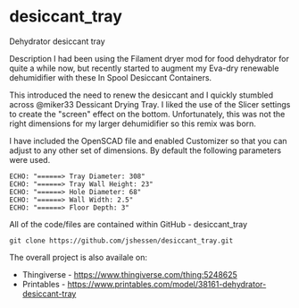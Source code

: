 # desiccant_tray
Dehydrator desiccant tray

Description
I had been using the Filament dryer mod for food dehydrator for quite a while now, but recently started to augment my Eva-dry renewable dehumidifier with these In Spool Desiccant Containers.

This introduced the need to renew the desiccant and I quickly stumbled across @miker33 Dessicant Drying Tray. I liked the use of the Slicer settings to create the "screen" effect on the bottom. Unfortunately, this was not the right dimensions for my larger dehumidifier so this remix was born.

I have included the OpenSCAD file and enabled Customizer so that you can adjust to any other set of dimensions. By default the following parameters were used.

```shell
ECHO: "======> Tray Diameter: 308"
ECHO: "======> Tray Wall Height: 23"
ECHO: "======> Hole Diameter: 68"
ECHO: "======> Wall Width: 2.5"
ECHO: "======> Floor Depth: 3"
```

All of the code/files are contained within GitHub - desiccant_tray
```shell
git clone https://github.com/jshessen/desiccant_tray.git
```
The overall project is also availale on:
- Thingiverse - https://www.thingiverse.com/thing:5248625
- Printables - https://www.printables.com/model/38161-dehydrator-desiccant-tray
